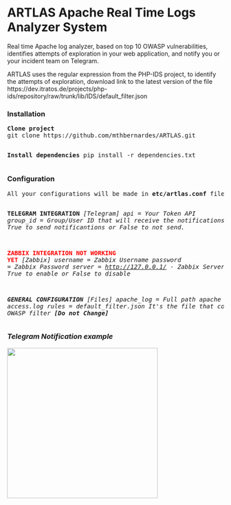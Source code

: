 <h1>ARTLAS Apache Real Time Logs Analyzer System</h1>

<p>
Real time  Apache log analyzer, based on top 10 OWASP vulnerabilities, identifies attempts of exploration in your web application, and notify you or your incident team on Telegram.
</p>
<p>
ARTLAS uses the regular expression from the PHP-IDS project, to identify the attempts of exploration, download link to the latest version of the file
https://dev.itratos.de/projects/php-ids/repository/raw/trunk/lib/IDS/default_filter.json
</p>
<h3>Installation</h3>
<pre>
<b>Clone project</b>
git clone https://github.com/mthbernardes/ARTLAS.git

<b>Install dependencies</b>
pip install -r dependencies.txt
</pre>

<h3>Configuration</h3>
<pre>All your configurations will be made in <b>etc/artlas.conf</b> file.

<b>TELEGRAM INTEGRATION</b>
<i>[Telegram]
api = Your Token API
group_id = Group/User ID that will receive the notifications
enable = True to send notificantions or False to not send.</i>

<b><font color="red">**ZABBIX INTEGRATION NOT WORKING YET**</font></b>
<i>[Zabbix]
username = Zabbix Username
password = Zabbix Password
server = http://127.0.0.1/ - Zabbix Server
enable = True to enable  or False to disable

<b>GENERAL CONFIGURATION</b>
[Files]
apache_log = Full path apache access.log
rules = default_filter.json It's the file that contains the OWASP filter <b><i>[Do not Change]</i></b>
</pre>

<h3>Telegram Notification example</h3>

<img src="https://raw.githubusercontent.com/mthbernardes/ARTLAS/master/img/notification.png" width="350"/>
